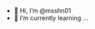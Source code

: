 - 👋 Hi, I’m @msshn01
- 🌱 I’m currently learning ...
  

<!---
msshn01/msshn01 is a ✨ special ✨ repository because its `README.md` (this file) appears on your GitHub profile.
You can click the Preview link to take a look at your changes.
--->
